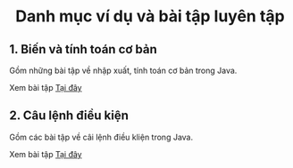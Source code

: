 <div align="center">

# Danh mục ví dụ và bài tập luyên tập
</div>

## 1. Biến và tính toán cơ bản

Gồm những bài tập về nhập xuất, tính toán cơ bản trong Java.

Xem bài tập [Tại đây](./basic-variable-and-calculations/readme.md)

## 2. Câu lệnh điều kiện

Gồm các bài tập về câi lệnh điều kliện trong Java.

Xem bài tập [Tại đây](./conditional-statement/readme.md)